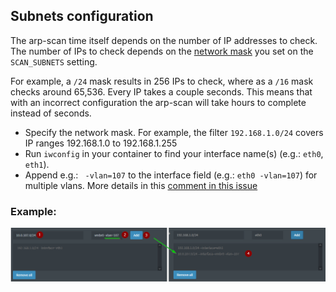 ## Subnets configuration

The arp-scan time itself depends on the number of IP addresses to check. 
The number of IPs to check depends on the [network mask](https://www.calculator.net/ip-subnet-calculator.html) you set on the `SCAN_SUBNETS` setting. 

For example, a `/24` mask results in 256 IPs to check, where as a `/16` mask checks around 65,536. Every IP takes a couple seconds. This means that with an incorrect configuration the arp-scan will take hours to complete instead of seconds.

- Specify the network mask. For example, the filter `192.168.1.0/24` covers IP ranges 192.168.1.0 to 192.168.1.255
- Run `iwconfig` in your container to find your interface name(s) (e.g.: `eth0`, `eth1`). 
- Append e.g.: ` -vlan=107` to the interface field (e.g.: `eth0 -vlan=107`) for multiple vlans. More details in this [comment in this issue](https://github.com/jokob-sk/Pi.Alert/issues/170#issuecomment-1419902988)

### Example:

![Vlan configuration example](/docs/img/SUBNETS/subnets_vlan.png)